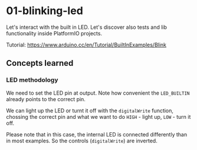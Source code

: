 # 01-blinking-led

Let's interact with the built in LED. Let's discover also tests and lib functionality inside PlatformIO projects.

Tutorial: https://www.arduino.cc/en/Tutorial/BuiltInExamples/Blink

## Concepts learned

### LED methodology

We need to set the LED pin at output. Note how convenient the `LED_BUILTIN` already points to the correct pin.

We can light up the LED or turnt it off with the `digitalWrite` function, chossing the correct pin and what we want to do `HIGH` - light up, `LOW` - turn it off.

Please note that in this case, the internal LED is connected differently than in most examples. So the controls (`digitalWrite`) are inverted.
